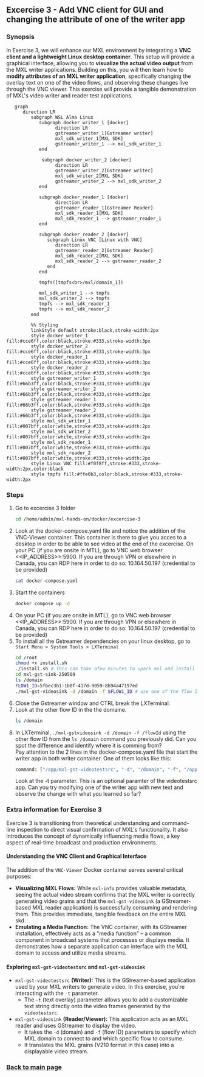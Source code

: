 ## Excercise 3 - Add VNC client for GUI and changing the attribute of one of the writer app

### Synopsis

In Exercise 3, we will enhance our MXL environment by integrating a **VNC client and a lightweight Linux desktop container**. This setup will provide a graphical interface, allowing you to **visualize the actual video output** from the MXL writer applications. Building on this, you will then learn how to **modify attributes of an MXL writer application**, specifically changing the overlay text on one of the video flows, and observing these changes live through the VNC viewer. This exercise will provide a tangible demonstration of MXL's video writer and reader test applications.

```mermaid
   graph
      direction LR
         subgraph WSL Alma Linux
            subgraph docker_writer_1 [docker]
                  direction LR
                  gstreamer_writer_1[Gstreamer writer]
                  mxl_sdk_writer_1[MXL SDK]
                  gstreamer_writer_1 --> mxl_sdk_writer_1
            end
             
             subgraph docker_writer_2 [docker]
                  direction LR
                  gstreamer_writer_2[Gstreamer writer]
                  mxl_sdk_writer_2[MXL SDK]
                  gstreamer_writer_2 --> mxl_sdk_writer_2
            end

            subgraph docker_reader_1 [docker]
                  direction LR
                  gstreamer_reader_1[Gstreamer Reader]
                  mxl_sdk_reader_1[MXL SDK]
                  mxl_sdk_reader_1 --> gstreamer_reader_1
            end

            subgraph docker_reader_2 [docker]
               subgraph Linux_VNC [Linux with VNC]
                  direction LR
                  gstreamer_reader_2[Gstreamer Reader]
                  mxl_sdk_reader_2[MXL SDK]
                  mxl_sdk_reader_2 --> gstreamer_reader_2
               end           
            end

            tmpfs([tmpfs<br>/mxl/domain_1])

            mxl_sdk_writer_1 --> tmpfs
            mxl_sdk_writer_2 --> tmpfs
            tmpfs --> mxl_sdk_reader_1
            tmpfs --> mxl_sdk_reader_2
         end

         %% Styling
         linkStyle default stroke:black,stroke-width:2px
         style docker_writer_1 fill:#cce6ff,color:black,stroke:#333,stroke-width:3px
         style docker_writer_2 fill:#cce6ff,color:black,stroke:#333,stroke-width:3px
         style docker_reader_1 fill:#cce6ff,color:black,stroke:#333,stroke-width:3px
         style docker_reader_2 fill:#cce6ff,color:black,stroke:#333,stroke-width:3px
         style gstreamer_writer_1 fill:#66b3ff,color:black,stroke:#333,stroke-width:2px
         style gstreamer_writer_2 fill:#66b3ff,color:black,stroke:#333,stroke-width:2px
         style gstreamer_reader_1 fill:#66b3ff,color:black,stroke:#333,stroke-width:2px
         style gstreamer_reader_2 fill:#66b3ff,color:black,stroke:#333,stroke-width:2px
         style mxl_sdk_writer_1 fill:#007bff,color:white,stroke:#333,stroke-width:2px
         style mxl_sdk_writer_2 fill:#007bff,color:white,stroke:#333,stroke-width:2px
         style mxl_sdk_reader_1 fill:#007bff,color:white,stroke:#333,stroke-width:2px
         style mxl_sdk_reader_2 fill:#007bff,color:white,stroke:#333,stroke-width:2px
         style Linux_VNC fill:#f0f8ff,stroke:#333,stroke-width:2px,color:black
         style tmpfs fill:#ffe0b3,color:black,stroke:#333,stroke-width:2px
```

### Steps

1. Go to excercise 3 folder  
   ```sh
   cd /home/admin/mxl-hands-on/docker/excercise-3
   ```
1. Look at the docker-compose.yaml file and notice the addition of the VNC-Viewer container. This container is there to give you acces to a desktop in order to be able to see video at the end of the excercise.
On your PC (if you are onsite in MTL), go to VNC web browser <<IP_ADDRESS>>:5900. If you are through VPN or elsewhere in Canada, you can RDP here in order to do so: 10.164.50.197 (credential to be provided)  
   ```sh
   cat docker-compose.yaml
   ```
1. Start the containers
   ```sh
   docker compose up -d
   ```
1. On your PC (if you are onsite in MTL), go to VNC web browser <<IP_ADDRESS>>:5900. If you are through VPN or elsewhere in Canada, you can RDP here in order to do so: 10.164.50.197 (credential to be provided)
1. To install all the Gstreamer dependencies on your linux desktop, go to `Start Menu > System Tools > LXTerminal`  
   ```sh
   cd /root
   chmod +x install.sh
   ./install.sh # This can take afew minutes to upack mxl and install gstreamer
   cd mxl-gst-sink-250509
   ls /domain
   FLOW1_ID=5fbec3b1-1b0f-417d-9059-8b94a47197ed
   ./mxl-gst-videosink -d /domain -f $FLOW1_ID # use one of the flow ID from the ls /domain command
   ```
1. Close the Gstreamer window and CTRL break the LXTerminal.  
1. Look at the other flow ID in the the domaine.  
   ```sh
   ls /domain
   ```
1. In LXTerminal, `./mxl-gstvideosink -d /domain -f /flowId` using the other flow ID from the `ls /domain` command you previously did. Can you spot the difference and identify where it is comming from?  
Pay attention to the 2 lines in the docker-compose.yaml file that start the writer app in both writer container. One of them looks like this:
   ```sh  
   command: ["/app/mxl-gst-videotestsrc", "-d", "/domain", "-f", "/app/v210_flow.json", "-t", "Original Flow"]
   ```
   Look at the -t parameter. This is an optional paramter of the videotestsrc app. Can you try modifying one of the writer app with new text and observe the change with what you learned so far?

### Extra information for Exercise 3
Exercise 3 is transitioning from theoretical understanding and command-line inspection to direct visual confirmation of MXL's functionality. It also introduces the concept of dynamically influencing media flows, a key aspect of real-time broadcast and production environments.

#### Understanding the VNC Client and Graphical Interface
The addition of the `VNC-Viewer` Docker container serves several critical purposes:

* **Visualizing MXL Flows:** While `mxl-info` provides valuable metadata, seeing the actual video stream confirms that the MXL writer is correctly generating video grains and that the `mxl-gst-videosink` (a GStreamer-based MXL reader application) is successfully consuming and rendering them. This provides immediate, tangible feedback on the entire MXL skd.
* **Emulating a Media Function:** The VNC container, with its GStreamer installation, effectively acts as a "media function" – a common component in broadcast systems that processes or displays media. It demonstrates how a separate application can interface with the MXL domain to access and utilize media streams.


#### Exploring `mxl-gst-videotestsrc` and `mxl-gst-videosink`  
* `mxl-gst-videotestsrc` **(Writer):** This is the GStreamer-based application used by your MXL writers to generate video. In this exercise, you're interacting with the `-t` parameter.
	* The `-t` (text overlay) parameter allows you to add a customizable text string directly onto the video frames generated by the `videotestsrc`.
* `mxl-gst-videosink` **(Reader/Viewer):** This application acts as an MXL reader and uses GStreamer to display the video.
	* It takes the `-d` (domain) and `-f` (flow ID) parameters to specify which MXL domain to connect to and which specific flow to consume.
	* It translates the MXL grains (V210 format in this case) into a displayable video stream.
### [Back to main page](../README.md)